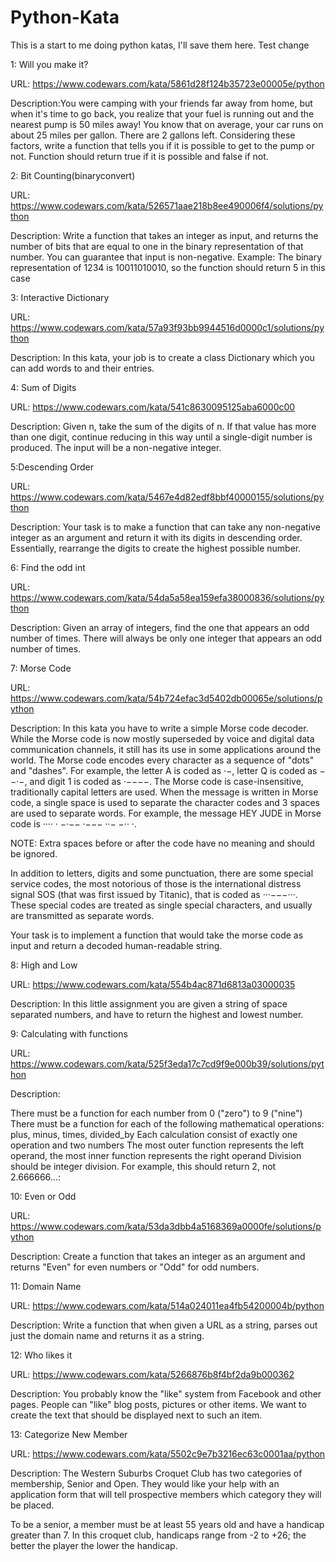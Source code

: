# Python-Kata
This is a start to me doing python katas, I'll save them here. Test change

1: Will you make it?

URL: https://www.codewars.com/kata/5861d28f124b35723e00005e/python

Description:You were camping with your friends far away from home, but when it's time to go back, you realize that your fuel is running out and the nearest pump is 50 miles away! You know that on average, your car runs on about 25 miles per gallon. There are 2 gallons left.
Considering these factors, write a function that tells you if it is possible to get to the pump or not.
Function should return true if it is possible and false if not.

2: Bit Counting(binaryconvert)

URL: https://www.codewars.com/kata/526571aae218b8ee490006f4/solutions/python

Description: Write a function that takes an integer as input, and returns the number of bits that are equal to one in the binary representation of that number. You can guarantee that input is non-negative. Example: The binary representation of 1234 is 10011010010, so the function should return 5 in this case

3: Interactive Dictionary

URL: https://www.codewars.com/kata/57a93f93bb9944516d0000c1/solutions/python

Description: In this kata, your job is to create a class Dictionary which you can add words to and their entries.

4: Sum of Digits

URL: https://www.codewars.com/kata/541c8630095125aba6000c00

Description: Given n, take the sum of the digits of n. If that value has more than one digit, continue reducing in this way until a single-digit number is produced. The input will be a non-negative integer.

5:Descending Order

URL: https://www.codewars.com/kata/5467e4d82edf8bbf40000155/solutions/python

Description: Your task is to make a function that can take any non-negative integer as an argument and return it with its digits in descending order. Essentially, rearrange the digits to create the highest possible number.

6: Find the odd int

URL: https://www.codewars.com/kata/54da5a58ea159efa38000836/solutions/python

Description: Given an array of integers, find the one that appears an odd number of times. There will always be only one integer that appears an odd number of times.

7: Morse Code

URL: https://www.codewars.com/kata/54b724efac3d5402db00065e/solutions/python

Description: In this kata you have to write a simple Morse code decoder. While the Morse code is now mostly superseded by voice and digital data communication channels, it still has its use in some applications around the world.
The Morse code encodes every character as a sequence of "dots" and "dashes". For example, the letter A is coded as ·−, letter Q is coded as −−·−, and digit 1 is coded as ·−−−−. The Morse code is case-insensitive, traditionally capital letters are used. When the message is written in Morse code, a single space is used to separate the character codes and 3 spaces are used to separate words. For example, the message HEY JUDE in Morse code is ···· · −·−−   ·−−− ··− −·· ·.

NOTE: Extra spaces before or after the code have no meaning and should be ignored.

In addition to letters, digits and some punctuation, there are some special service codes, the most notorious of those is the international distress signal SOS (that was first issued by Titanic), that is coded as ···−−−···. These special codes are treated as single special characters, and usually are transmitted as separate words.

Your task is to implement a function that would take the morse code as input and return a decoded human-readable string.

8: High and Low

URL: https://www.codewars.com/kata/554b4ac871d6813a03000035

Description: In this little assignment you are given a string of space separated numbers, and have to return the highest and lowest number.

9: Calculating with functions

URL: https://www.codewars.com/kata/525f3eda17c7cd9f9e000b39/solutions/python

Description:

There must be a function for each number from 0 ("zero") to 9 ("nine")
There must be a function for each of the following mathematical operations: plus, minus, times, divided_by
Each calculation consist of exactly one operation and two numbers
The most outer function represents the left operand, the most inner function represents the right operand
Division should be integer division. For example, this should return 2, not 2.666666...:

10: Even or Odd

URL: https://www.codewars.com/kata/53da3dbb4a5168369a0000fe/solutions/python

Description: Create a function that takes an integer as an argument and returns "Even" for even numbers or "Odd" for odd numbers.

11: Domain Name

URL: https://www.codewars.com/kata/514a024011ea4fb54200004b/python

Description: Write a function that when given a URL as a string, parses out just the domain name and returns it as a string. 

12: Who likes it

URL: https://www.codewars.com/kata/5266876b8f4bf2da9b000362

Description: You probably know the "like" system from Facebook and other pages. People can "like" blog posts, pictures or other items. We want to create the text that should be displayed next to such an item.

13: Categorize New Member

URL: https://www.codewars.com/kata/5502c9e7b3216ec63c0001aa/python

Description: The Western Suburbs Croquet Club has two categories of membership, Senior and Open. They would like your help with an application form that will tell prospective members which category they will be placed.

To be a senior, a member must be at least 55 years old and have a handicap greater than 7. In this croquet club, handicaps range from -2 to +26; the better the player the lower the handicap.